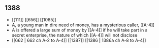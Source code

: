 ## 1388
- [[111]] [[656]] [[1085]] 
- A, a young man in dire need of money, has a mysterious caller, [[A-4]]
- A is offered a large sum of money by [[A-4]] if he will take part in a secret enterprise, the nature of which [[A-4]] will not disclose
- [[662 | 662 ch A-2 to A-4]] [[1387]] [[1386 | 1386a ch A-8 to A-4]] 

